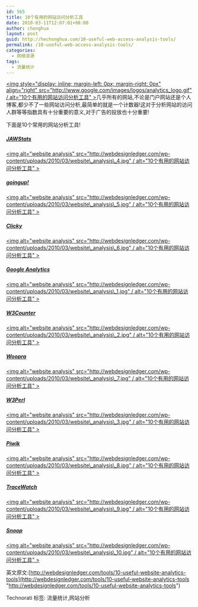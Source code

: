 ```yaml
---
id: 565
title: 10个有用的网站访问分析工具
date: 2010-03-11T12:07:01+08:00
author: chonghua
layout: post
guid: http://hechonghua.com/10-useful-web-access-analysis-tools/
permalink: /10-useful-web-access-analysis-tools/
categories:
  - 网络资源
tags:
  - 流量统计
---
```

[<img style="display: inline; margin-left: 0px; margin-right: 0px" align="right" src="http://www.google.com/images/logos/analytics_logo.gif" / alt="10个有用的网站访问分析工具" >](http://www.google.com/analytics/index.html)几乎所有的网站,不论是门户网站还是个人博客,都少不了一些网站访问分析,最简单的就是一个计数器!这对于分析网站的访问人群等等指数具有十分重要的意义,对于广告的投放也十分重要!

<!--more-->

下面是10个常用的网站分析工具!

##### [JAWStats](http://www.jawstats.com/)

[<img alt="website analysis" src="http://webdesignledger.com/wp-content/uploads/2010/03/website\_analysis\_4.jpg" / alt="10个有用的网站访问分析工具" >](http://www.jawstats.com/) 

##### [goingup!](http://www.goingup.com/)

[<img alt="website analysis" src="http://webdesignledger.com/wp-content/uploads/2010/03/website\_analysis\_5.jpg" / alt="10个有用的网站访问分析工具" >](http://www.goingup.com/) 

##### [Clicky](http://www.getclicky.com/)

[<img alt="website analysis" src="http://webdesignledger.com/wp-content/uploads/2010/03/website\_analysis\_6.jpg" / alt="10个有用的网站访问分析工具" >](http://www.getclicky.com/) 

##### [Google Analytics](http://www.google.com/analytics/)

[<img alt="website analysis" src="http://webdesignledger.com/wp-content/uploads/2010/03/website\_analysis\_1.jpg" / alt="10个有用的网站访问分析工具" >](http://www.google.com/analytics/) 

##### [W3Counter](http://www.w3counter.com/)

[<img alt="website analysis" src="http://webdesignledger.com/wp-content/uploads/2010/03/website\_analysis\_2.jpg" / alt="10个有用的网站访问分析工具" >](http://www.w3counter.com/) 

##### [Woopra](http://www.woopra.com/)

[<img alt="website analysis" src="http://webdesignledger.com/wp-content/uploads/2010/03/website\_analysis\_7.jpg" / alt="10个有用的网站访问分析工具" >](http://www.woopra.com/) 

##### [W3Perl](http://www.w3perl.com/index.html)

[<img alt="website analysis" src="http://webdesignledger.com/wp-content/uploads/2010/03/website\_analysis\_3.jpg" / alt="10个有用的网站访问分析工具" >](http://www.w3perl.com/index.html) 

##### [Piwik](http://www.piwik.org/)

[<img alt="website analysis" src="http://webdesignledger.com/wp-content/uploads/2010/03/website\_analysis\_8.jpg" / alt="10个有用的网站访问分析工具" >](http://www.piwik.org/) 

##### [TraceWatch](http://www.tracewatch.com/)

[<img alt="website analysis" src="http://webdesignledger.com/wp-content/uploads/2010/03/website\_analysis\_9.jpg" / alt="10个有用的网站访问分析工具" >](http://www.tracewatch.com/) 

##### [Snoop](http://report.reinvigorate.net/snoop)

[<img alt="website analysis" src="http://webdesignledger.com/wp-content/uploads/2010/03/website\_analysis\_10.jpg" / alt="10个有用的网站访问分析工具" >](http://report.reinvigorate.net/snoop) 

英文原文:[http://webdesignledger.com/tools/10-useful-website-analytics-tools](http://webdesignledger.com/tools/10-useful-website-analytics-tools "http://webdesignledger.com/tools/10-useful-website-analytics-tools")

<div style="padding-bottom: 0px; margin: 0px; padding-left: 0px; padding-right: 0px; display: inline; float: none; padding-top: 0px" id="scid:0767317B-992E-4b12-91E0-4F059A8CECA8:65f9f25a-8a28-49c5-bfdd-d33aa6d8b0af" class="wlWriterEditableSmartContent">
  Technorati 标签: 流量统计,网站分析
</div>